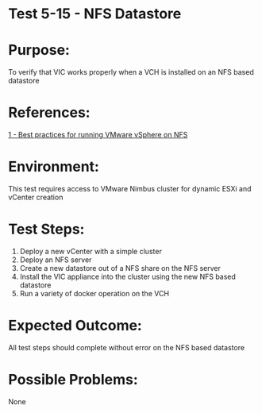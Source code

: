 Test 5-15 - NFS Datastore
=======

# Purpose:
To verify that VIC works properly when a VCH is installed on an NFS based datastore

# References:
[1 - Best practices for running VMware vSphere on NFS](http://www.vmware.com/content/dam/digitalmarketing/vmware/en/pdf/techpaper/vmware-nfs-bestpractices-white-paper-en.pdf)

# Environment:
This test requires access to VMware Nimbus cluster for dynamic ESXi and vCenter creation

# Test Steps:
1. Deploy a new vCenter with a simple cluster
2. Deploy an NFS server
3. Create a new datastore out of a NFS share on the NFS server
4. Install the VIC appliance into the cluster using the new NFS based datastore
5. Run a variety of docker operation on the VCH

# Expected Outcome:
All test steps should complete without error on the NFS based datastore

# Possible Problems:
None
